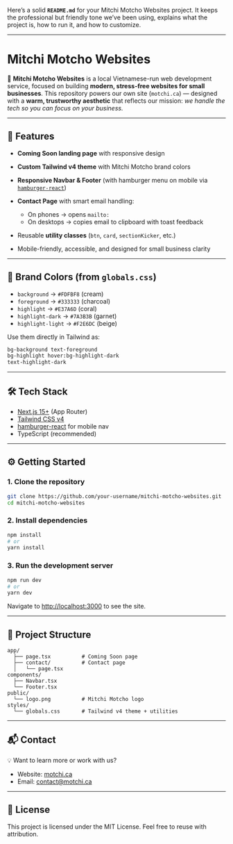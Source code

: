 Here’s a solid **`README.md`** for your Mitchi Motcho Websites project. It keeps the professional but friendly tone we’ve been using, explains what the project is, how to run it, and how to customize.

---

# Mitchi Motcho Websites

🚀 **Mitchi Motcho Websites** is a local Vietnamese-run web development service, focused on building **modern, stress-free websites for small businesses**.
This repository powers our own site (`motchi.ca`) — designed with a **warm, trustworthy aesthetic** that reflects our mission: *we handle the tech so you can focus on your business.*

---

## 🌟 Features

* **Coming Soon landing page** with responsive design
* **Custom Tailwind v4 theme** with Mitchi Motcho brand colors
* **Responsive Navbar & Footer** (with hamburger menu on mobile via [`hamburger-react`](https://github.com/luukdv/hamburger-react))
* **Contact Page** with smart email handling:

  * On phones → opens `mailto:`
  * On desktops → copies email to clipboard with toast feedback
* Reusable **utility classes** (`btn`, `card`, `sectionKicker`, etc.)
* Mobile-friendly, accessible, and designed for small business clarity

---

## 🎨 Brand Colors (from `globals.css`)

* `background` → `#FDFBF8` (cream)
* `foreground` → `#333333` (charcoal)
* `highlight` → `#E37A6D` (coral)
* `highlight-dark` → `#7A3B3B` (garnet)
* `highlight-light` → `#F2E6DC` (beige)

Use them directly in Tailwind as:

```html
bg-background text-foreground
bg-highlight hover:bg-highlight-dark
text-highlight-dark
```

---

## 🛠️ Tech Stack

* [Next.js 15+](https://nextjs.org/) (App Router)
* [Tailwind CSS v4](https://tailwindcss.com/)
* [hamburger-react](https://github.com/luukdv/hamburger-react) for mobile nav
* TypeScript (recommended)

---

## ⚙️ Getting Started

### 1. Clone the repository

```bash
git clone https://github.com/your-username/mitchi-motcho-websites.git
cd mitchi-motcho-websites
```

### 2. Install dependencies

```bash
npm install
# or
yarn install
```

### 3. Run the development server

```bash
npm run dev
# or
yarn dev
```

Navigate to [http://localhost:3000](http://localhost:3000) to see the site.

---

## 📂 Project Structure

```
app/
  ├── page.tsx          # Coming Soon page
  ├── contact/          # Contact page
  │   └── page.tsx
components/
  ├── Navbar.tsx
  └── Footer.tsx
public/
  └── logo.png          # Mitchi Motcho logo
styles/
  └── globals.css       # Tailwind v4 theme + utilities
```

---

## 📬 Contact

💡 Want to learn more or work with us?

* Website: [motchi.ca](https://motchi.ca)
* Email: [contact@motchi.ca](mailto:contact@motchi.ca)

---

## 📄 License

This project is licensed under the MIT License. Feel free to reuse with attribution.

